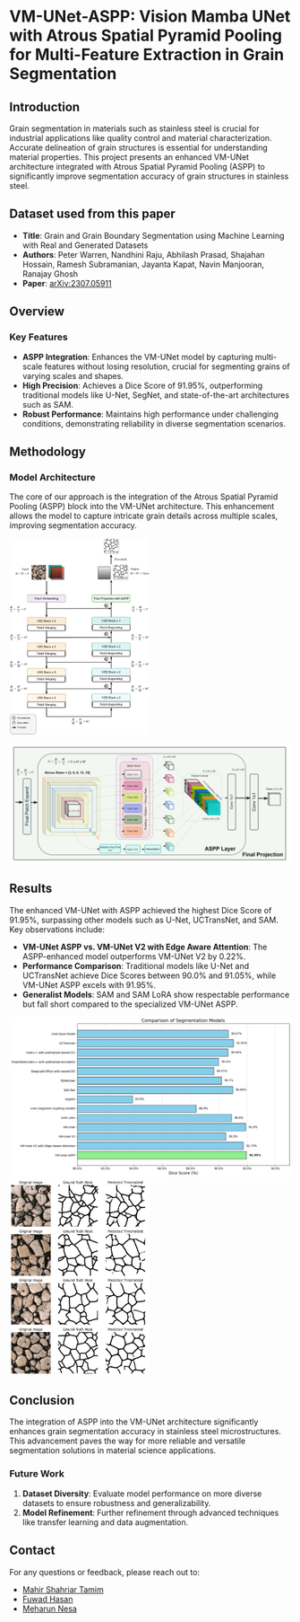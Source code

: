 # VM-UNet-ASPP: Vision Mamba UNet with Atrous Spatial Pyramid Pooling for Multi-Feature Extraction in Grain Segmentation

## Introduction

Grain segmentation in materials such as stainless steel is crucial for industrial applications like quality control and material characterization. Accurate delineation of grain structures is essential for understanding material properties. This project presents an enhanced VM-UNet architecture integrated with Atrous Spatial Pyramid Pooling (ASPP) to significantly improve segmentation accuracy of grain structures in stainless steel.


## Dataset used from this paper
- **Title**: Grain and Grain Boundary Segmentation using Machine Learning with Real and Generated Datasets
- **Authors**: Peter Warren, Nandhini Raju, Abhilash Prasad, Shajahan Hossain, Ramesh Subramanian, Jayanta Kapat, Navin Manjooran, Ranajay Ghosh
- **Paper**: [arXiv:2307.05911](https://arxiv.org/abs/2307.05911)

## Overview

### Key Features

- **ASPP Integration**: Enhances the VM-UNet model by capturing multi-scale features without losing resolution, crucial for segmenting grains of varying scales and shapes.
- **High Precision**: Achieves a Dice Score of 91.95%, outperforming traditional models like U-Net, SegNet, and state-of-the-art architectures such as SAM.
- **Robust Performance**: Maintains high performance under challenging conditions, demonstrating reliability in diverse segmentation scenarios.

## Methodology

### Model Architecture

The core of our approach is the integration of the Atrous Spatial Pyramid Pooling (ASPP) block into the VM-UNet architecture. This enhancement allows the model to capture intricate grain details across multiple scales, improving segmentation accuracy.

<img src="Images/VMUnet.png" alt="VM-UNet ASPP Architecture" width="250" height="350">

![ASPP Block](Images/aspp.png)


## Results

The enhanced VM-UNet with ASPP achieved the highest Dice Score of 91.95%, surpassing other models such as U-Net, UCTransNet, and SAM. Key observations include:

- **VM-UNet ASPP vs. VM-UNet V2 with Edge Aware Attention**: The ASPP-enhanced model outperforms VM-UNet V2 by 0.22%.
- **Performance Comparison**: Traditional models like U-Net and UCTransNet achieve Dice Scores between 90.0% and 91.05%, while VM-UNet ASPP excels with 91.95%.
- **Generalist Models**: SAM and SAM LoRA show respectable performance but fall short compared to the specialized VM-UNet ASPP.

![Results](Images/graph.png)
<img src="Images/ASPP_Results.png" alt="Results" width="250" height="350">

## Conclusion

The integration of ASPP into the VM-UNet architecture significantly enhances grain segmentation accuracy in stainless steel microstructures. This advancement paves the way for more reliable and versatile segmentation solutions in material science applications.

### Future Work

1. **Dataset Diversity**: Evaluate model performance on more diverse datasets to ensure robustness and generalizability.
2. **Model Refinement**: Further refinement through advanced techniques like transfer learning and data augmentation.

## Contact

For any questions or feedback, please reach out to:

- [Mahir Shahriar Tamim](mailto:mahir.tamim@northsouth.edu)
- [Fuwad Hasan](mailto:fuwad.hasan@northsouth.edu)
- [Meharun Nesa](mailto:meharun.nesa@northsouth.edu)
